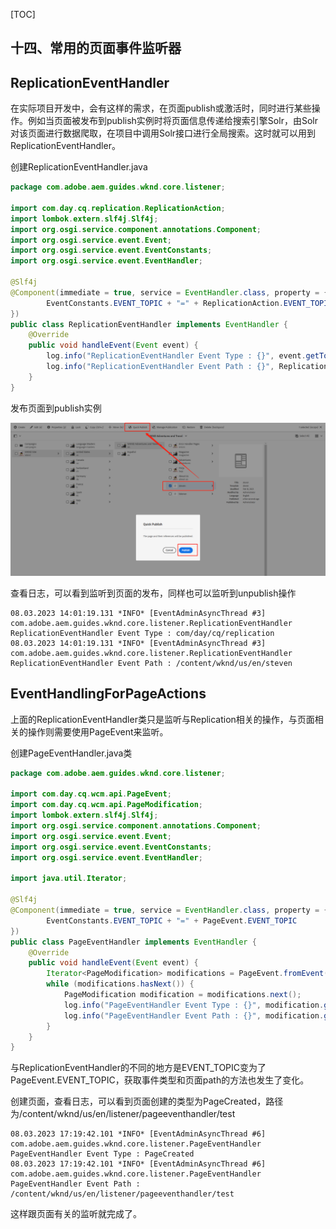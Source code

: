 [TOC]

## 十四、常用的页面事件监听器

## ReplicationEventHandler

在实际项目开发中，会有这样的需求，在页面publish或激活时，同时进行某些操作。例如当页面被发布到publish实例时将页面信息传递给搜索引擎Solr，由Solr对该页面进行数据爬取，在项目中调用Solr接口进行全局搜索。这时就可以用到ReplicationEventHandler。

创建ReplicationEventHandler.java

```java
package com.adobe.aem.guides.wknd.core.listener;

import com.day.cq.replication.ReplicationAction;
import lombok.extern.slf4j.Slf4j;
import org.osgi.service.component.annotations.Component;
import org.osgi.service.event.Event;
import org.osgi.service.event.EventConstants;
import org.osgi.service.event.EventHandler;

@Slf4j
@Component(immediate = true, service = EventHandler.class, property = {
        EventConstants.EVENT_TOPIC + "=" + ReplicationAction.EVENT_TOPIC
})
public class ReplicationEventHandler implements EventHandler {
    @Override
    public void handleEvent(Event event) {
        log.info("ReplicationEventHandler Event Type : {}", event.getTopic());
        log.info("ReplicationEventHandler Event Path : {}", ReplicationAction.fromEvent(event).getPath());
    }
}
```

发布页面到publish实例

![image-20230308140306436](./assets/image-20230308140306436.png)

查看日志，可以看到监听到页面的发布，同样也可以监听到unpublish操作

```shell
08.03.2023 14:01:19.131 *INFO* [EventAdminAsyncThread #3] com.adobe.aem.guides.wknd.core.listener.ReplicationEventHandler ReplicationEventHandler Event Type : com/day/cq/replication
08.03.2023 14:01:19.131 *INFO* [EventAdminAsyncThread #3] com.adobe.aem.guides.wknd.core.listener.ReplicationEventHandler ReplicationEventHandler Event Path : /content/wknd/us/en/steven
```

## EventHandlingForPageActions

上面的ReplicationEventHandler类只是监听与Replication相关的操作，与页面相关的操作则需要使用PageEvent来监听。

创建PageEventHandler.java类

```java
package com.adobe.aem.guides.wknd.core.listener;

import com.day.cq.wcm.api.PageEvent;
import com.day.cq.wcm.api.PageModification;
import lombok.extern.slf4j.Slf4j;
import org.osgi.service.component.annotations.Component;
import org.osgi.service.event.Event;
import org.osgi.service.event.EventConstants;
import org.osgi.service.event.EventHandler;

import java.util.Iterator;

@Slf4j
@Component(immediate = true, service = EventHandler.class, property = {
        EventConstants.EVENT_TOPIC + "=" + PageEvent.EVENT_TOPIC
})
public class PageEventHandler implements EventHandler {
    @Override
    public void handleEvent(Event event) {
        Iterator<PageModification> modifications = PageEvent.fromEvent(event).getModifications();
        while (modifications.hasNext()) {
            PageModification modification = modifications.next();
            log.info("PageEventHandler Event Type : {}", modification.getType());
            log.info("PageEventHandler Event Path : {}", modification.getPath());
        }
    }
}
```

与ReplicationEventHandler的不同的地方是EVENT_TOPIC变为了PageEvent.EVENT_TOPIC，获取事件类型和页面path的方法也发生了变化。

创建页面，查看日志，可以看到页面创建的类型为PageCreated，路径为/content/wknd/us/en/listener/pageeventhandler/test

```shell
08.03.2023 17:19:42.101 *INFO* [EventAdminAsyncThread #6] com.adobe.aem.guides.wknd.core.listener.PageEventHandler PageEventHandler Event Type : PageCreated
08.03.2023 17:19:42.101 *INFO* [EventAdminAsyncThread #6] com.adobe.aem.guides.wknd.core.listener.PageEventHandler PageEventHandler Event Path : /content/wknd/us/en/listener/pageeventhandler/test
```

这样跟页面有关的监听就完成了。
